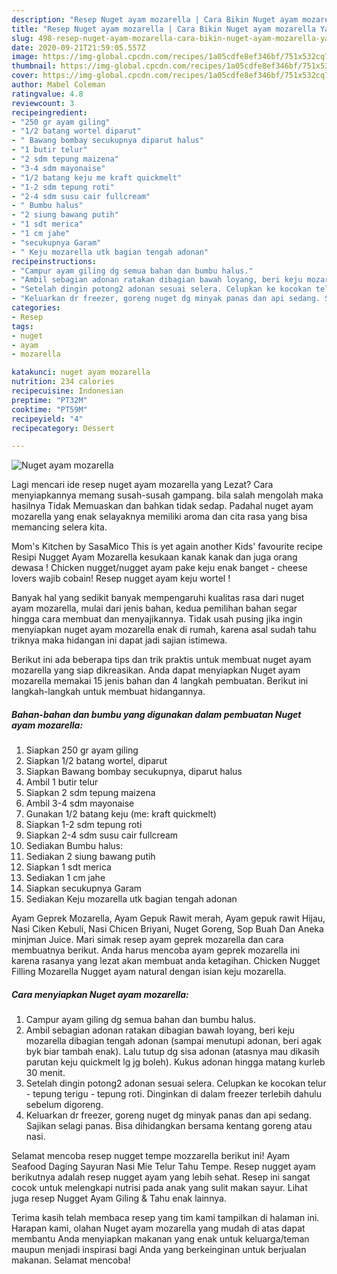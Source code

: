 ```yaml
---
description: "Resep Nuget ayam mozarella | Cara Bikin Nuget ayam mozarella Yang Enak dan Simpel"
title: "Resep Nuget ayam mozarella | Cara Bikin Nuget ayam mozarella Yang Enak dan Simpel"
slug: 498-resep-nuget-ayam-mozarella-cara-bikin-nuget-ayam-mozarella-yang-enak-dan-simpel
date: 2020-09-21T21:59:05.557Z
image: https://img-global.cpcdn.com/recipes/1a05cdfe8ef346bf/751x532cq70/nuget-ayam-mozarella-foto-resep-utama.jpg
thumbnail: https://img-global.cpcdn.com/recipes/1a05cdfe8ef346bf/751x532cq70/nuget-ayam-mozarella-foto-resep-utama.jpg
cover: https://img-global.cpcdn.com/recipes/1a05cdfe8ef346bf/751x532cq70/nuget-ayam-mozarella-foto-resep-utama.jpg
author: Mabel Coleman
ratingvalue: 4.8
reviewcount: 3
recipeingredient:
- "250 gr ayam giling"
- "1/2 batang wortel diparut"
- " Bawang bombay secukupnya diparut halus"
- "1 butir telur"
- "2 sdm tepung maizena"
- "3-4 sdm mayonaise"
- "1/2 batang keju me kraft quickmelt"
- "1-2 sdm tepung roti"
- "2-4 sdm susu cair fullcream"
- " Bumbu halus"
- "2 siung bawang putih"
- "1 sdt merica"
- "1 cm jahe"
- "secukupnya Garam"
- " Keju mozarella utk bagian tengah adonan"
recipeinstructions:
- "Campur ayam giling dg semua bahan dan bumbu halus."
- "Ambil sebagian adonan ratakan dibagian bawah loyang, beri keju mozarella dibagian tengah adonan (sampai menutupi adonan, beri agak byk biar tambah enak). Lalu tutup dg sisa adonan (atasnya mau dikasih parutan keju quickmelt lg jg boleh). Kukus adonan hingga matang kurleb 30 menit."
- "Setelah dingin potong2 adonan sesuai selera. Celupkan ke kocokan telur - tepung terigu - tepung roti. Dinginkan di dalam freezer terlebih dahulu sebelum digoreng."
- "Keluarkan dr freezer, goreng nuget dg minyak panas dan api sedang. Sajikan selagi panas. Bisa dihidangkan bersama kentang goreng atau nasi."
categories:
- Resep
tags:
- nuget
- ayam
- mozarella

katakunci: nuget ayam mozarella 
nutrition: 234 calories
recipecuisine: Indonesian
preptime: "PT32M"
cooktime: "PT59M"
recipeyield: "4"
recipecategory: Dessert

---
```



![Nuget ayam mozarella](https://img-global.cpcdn.com/recipes/1a05cdfe8ef346bf/751x532cq70/nuget-ayam-mozarella-foto-resep-utama.jpg)

Lagi mencari ide resep nuget ayam mozarella yang Lezat? Cara menyiapkannya memang susah-susah gampang. bila salah mengolah maka hasilnya Tidak Memuaskan dan bahkan tidak sedap. Padahal nuget ayam mozarella yang enak selayaknya memiliki aroma dan cita rasa yang bisa memancing selera kita.

Mom&#39;s Kitchen by SasaMico This is yet again another Kids&#39; favourite recipe Resipi Nugget Ayam Mozarella kesukaan kanak kanak dan juga orang dewasa ! Chicken nugget/nugget ayam pake keju enak banget - cheese lovers wajib cobain! Resep nugget ayam keju wortel !

Banyak hal yang sedikit banyak mempengaruhi kualitas rasa dari nuget ayam mozarella, mulai dari jenis bahan, kedua pemilihan bahan segar hingga cara membuat dan menyajikannya. Tidak usah pusing jika ingin menyiapkan nuget ayam mozarella enak di rumah, karena asal sudah tahu triknya maka hidangan ini dapat jadi sajian istimewa.


Berikut ini ada beberapa tips dan trik praktis untuk membuat nuget ayam mozarella yang siap dikreasikan. Anda dapat menyiapkan Nuget ayam mozarella memakai 15 jenis bahan dan 4 langkah pembuatan. Berikut ini langkah-langkah untuk membuat hidangannya.

<!--inarticleads1-->

##### Bahan-bahan dan bumbu yang digunakan dalam pembuatan Nuget ayam mozarella:

1. Siapkan 250 gr ayam giling
1. Siapkan 1/2 batang wortel, diparut
1. Siapkan  Bawang bombay secukupnya, diparut halus
1. Ambil 1 butir telur
1. Siapkan 2 sdm tepung maizena
1. Ambil 3-4 sdm mayonaise
1. Gunakan 1/2 batang keju (me: kraft quickmelt)
1. Siapkan 1-2 sdm tepung roti
1. Siapkan 2-4 sdm susu cair fullcream
1. Sediakan  Bumbu halus:
1. Sediakan 2 siung bawang putih
1. Siapkan 1 sdt merica
1. Sediakan 1 cm jahe
1. Siapkan secukupnya Garam
1. Sediakan  Keju mozarella utk bagian tengah adonan


Ayam Geprek Mozarella, Ayam Gepuk Rawit merah, Ayam gepuk rawit Hijau, Nasi Ciken Kebuli, Nasi Chicen Briyani, Nuget Goreng, Sop Buah Dan Aneka minjman Juice. Mari simak resep ayam geprek mozarella dan cara membuatnya berikut. Anda harus mencoba ayam geprek mozarella ini karena rasanya yang lezat akan membuat anda ketagihan. Chicken Nugget Filling Mozarella Nugget ayam natural dengan isian keju mozarella. 

<!--inarticleads2-->

##### Cara menyiapkan Nuget ayam mozarella:

1. Campur ayam giling dg semua bahan dan bumbu halus.
1. Ambil sebagian adonan ratakan dibagian bawah loyang, beri keju mozarella dibagian tengah adonan (sampai menutupi adonan, beri agak byk biar tambah enak). Lalu tutup dg sisa adonan (atasnya mau dikasih parutan keju quickmelt lg jg boleh). Kukus adonan hingga matang kurleb 30 menit.
1. Setelah dingin potong2 adonan sesuai selera. Celupkan ke kocokan telur - tepung terigu - tepung roti. Dinginkan di dalam freezer terlebih dahulu sebelum digoreng.
1. Keluarkan dr freezer, goreng nuget dg minyak panas dan api sedang. Sajikan selagi panas. Bisa dihidangkan bersama kentang goreng atau nasi.


Selamat mencoba resep nugget tempe mozzarella berikut ini! Ayam Seafood Daging Sayuran Nasi Mie Telur Tahu Tempe. Resep nugget ayam berikutnya adalah resep nugget ayam yang lebih sehat. Resep ini sangat cocok untuk melengkapi nutrisi pada anak yang sulit makan sayur. Lihat juga resep Nugget Ayam Giling &amp; Tahu enak lainnya. 

Terima kasih telah membaca resep yang tim kami tampilkan di halaman ini. Harapan kami, olahan Nuget ayam mozarella yang mudah di atas dapat membantu Anda menyiapkan makanan yang enak untuk keluarga/teman maupun menjadi inspirasi bagi Anda yang berkeinginan untuk berjualan makanan. Selamat mencoba!

